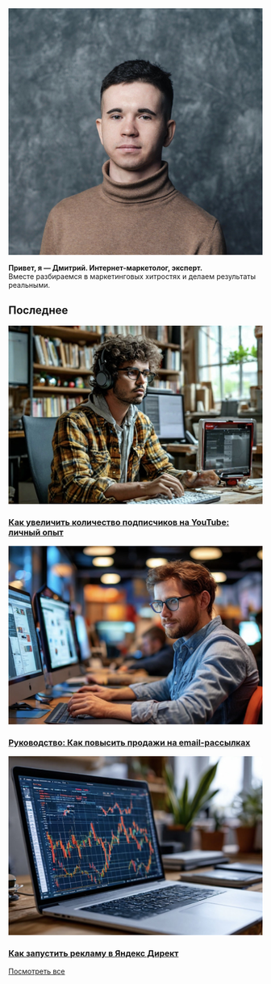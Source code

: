 <div class="banner">  
  <div class="profile-photo">  
    <img src="assets/images/prof_photo.jpg" alt="Фото профиля">  
       <p> 
      <strong>Привет, я — Дмитрий. Интернет-маркетолог, эксперт.</strong><br> 
      Вместе разбираемся в маркетинговых хитростях и делаем результаты реальными. 
    </p>   
  </div>  
  <div class="social-links" style="text-align: center;"> 
  <a href="https://github.com/DmitryFedoreev/" target="_blank" title="GitHub"> 
    <i class="fab fa-github"></i> 
  </a> 
  <a href="https://t.me/dmitryfedoreev" target="_blank" title="Telegram"> 
    <i class="fab fa-telegram"></i> 
  </a> 
  <a href="https://career.habr.com/dmitry_fedoreev" target="_blank" title="Хабр Карьера"> 
    <i class="fab fa-hacker-news"></i> <!-- Используйте иконку, которая наиболее близка по смыслу --> 
  </a> 
</div>
</div>  
 
## Последнее
 
<div class="articles-grid">  
  <div class="article">  
    <img src="assets/images/post 1.JPG" alt="Обложка статьи 1">  
    <h3><a href="articles/blog/articles1/">Как увеличить количество подписчиков на YouTube: личный опыт</a> </h3>  
  </div>  
  <div class="article">  
    <img src="assets/images/post2.JPG" alt="Обложка статьи 2">  
    <h3><a href="articles/blog/articles2/">Руководство: Как повысить продажи на email-рассылках</a> </h3>  
  </div>  
  <div class="article">  
    <img src="assets/images/post3.JPG" alt="Обложка статьи 3">  
    <h3><a href="articles/blog/articles3/">Как запустить рекламу в Яндекс Директ</a></h3>  
  </div>  
  </div>  
<div class="view-all-container">   
    <div class="button-container"> 
        <a href="articles" class="view-all-btn">Посмотреть все</a> 
    </div> 
</div>
</div>

